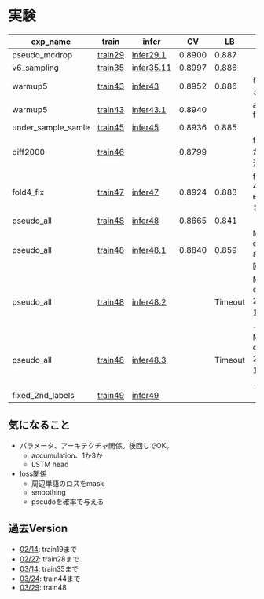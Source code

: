 # 実験


|exp_name|train|infer|CV|LB|memo|
|--|--|--|--|--|--|
|pseudo_mcdrop|[train29]|[infer29.1]|0.8900|0.887||
|v6_sampling|[train35]|[infer35.11]|0.8997|0.886||
|warmup5|[train43]|[infer43]|0.8952|0.886|fold-3まで|
|warmup5|[train43]|[infer43.1]|0.8940||all 5 fold|
|under_sample_samle|[train45]|[infer45]|0.8936|0.885||
|diff2000|[train46]||0.8799||fold-2が勾配消失|
|fold4_fix|[train47]|[infer47]|0.8924|0.883|fold-3 4 epochまで|
|pseudo_all|[train48]|[infer48]|0.8665|0.841||
|pseudo_all|[train48]|[infer48.1]|0.8840|0.859|MC dropout 8回中8回以上|
|pseudo_all|[train48]|[infer48.2]||Timeout|MC dropout 20回中18回以上|
|pseudo_all|[train48]|[infer48.3]||Timeout|MC dropout 20回中16回以上|
|fixed_2nd_labels|[train49]|[infer49]||||



[train29]:https://github.com/trtd56/NBME-Score-Clinical-Patient-Notes/blob/e5ecba1da4c146c100cec6b0c7f69ff27ef1cee4/src/nbme_train_by_pytorch.py
[infer29.1]:https://www.kaggle.com/code/takamichitoda/nbme-infer-by-pytorch/data?scriptVersionId=90405444
[train35]:https://github.com/trtd56/NBME-Score-Clinical-Patient-Notes/blob/db94a53a6337f0ba5df97235b2097065959db48a/src/nbme_train_by_pytorch.py
[infer35.11]:https://www.kaggle.com/code/takamichitoda/nbme-infer-by-pytorch?scriptVersionId=90397794
[train43]:https://github.com/trtd56/NBME-Score-Clinical-Patient-Notes/blob/9fca0a49d0589619d2b71b17dd9a1b68b51c0ef2/src/nbme_train_by_pytorch.py
[infer43]:https://www.kaggle.com/code/takamichitoda/nbme-infer-by-pytorch?scriptVersionId=90917387
[infer43.1]:https://www.kaggle.com/code/takamichitoda/nbme-infer-by-pytorch?scriptVersionId=91272956
[train45]:https://github.com/trtd56/NBME-Score-Clinical-Patient-Notes/blob/d52f5ab90564dae8a5bbc9e0640f475a0809bdb7/src/nbme_train_by_pytorch.py
[infer45]:https://www.kaggle.com/code/takamichitoda/nbme-infer-by-pytorch?scriptVersionId=91164988
[train46]:https://github.com/trtd56/NBME-Score-Clinical-Patient-Notes/blob/b7e71e1a85ece787cb7dc94205fcbc2883a8bcc7/src/nbme_train_by_pytorch.py
[train47]:https://github.com/trtd56/NBME-Score-Clinical-Patient-Notes/blob/2c286901f63e223ea1c8375ed4be399e34ceba78/src/nbme_train_by_pytorch.py
[infer47]:https://www.kaggle.com/code/takamichitoda/nbme-infer-by-pytorch?scriptVersionId=91355562
[train48]:https://github.com/trtd56/NBME-Score-Clinical-Patient-Notes/blob/55abc1ea393f55b866b53f3891faa715df7924e2/src/nbme_train_by_pytorch_all_pseudo.py
[infer48]:https://www.kaggle.com/code/takamichitoda/nbme-infer-by-pytorch?scriptVersionId=91415154
[infer48.1]:https://www.kaggle.com/code/takamichitoda/nbme-infer-by-pytorch?scriptVersionId=91415339
[infer48.2]:https://www.kaggle.com/code/takamichitoda/nbme-infer-by-pytorch?scriptVersionId=91415448
[infer48.3]:https://www.kaggle.com/code/takamichitoda/nbme-infer-by-pytorch?scriptVersionId=91415603
[train49]:https://github.com/trtd56/NBME-Score-Clinical-Patient-Notes/blob/19670cbb3ca650f392c13d9bb7873afda2b4a022/src/nbme_train_by_pytorch.py
[infer49]:xxx


## 気になること
- パラメータ、アーキテクチャ関係。後回しでOK。
  - accumulation、1か3か
  - LSTM head
- loss関係
  - 周辺単語のロスをmask
  - smoothing
  - pseudoを確率で与える

## 過去Version
- [02/14](https://github.com/trtd56/NBME-Score-Clinical-Patient-Notes/blob/cc0ec36cf5afa1e8278340ac774806f4b3d43591/docs/experiment.md): train19まで
- [02/27](https://github.com/trtd56/NBME-Score-Clinical-Patient-Notes/blob/6e420a8282d95a2217b18d9c562dc9ee26e22e96/docs/experiment.md): train28まで
- [03/14](https://github.com/trtd56/NBME-Score-Clinical-Patient-Notes/blob/f3921bd422de3529fd3f3f2eff463072e9c0f503/docs/experiment.md): train35まで
- [03/24](https://github.com/trtd56/NBME-Score-Clinical-Patient-Notes/blob/33928885fa240ae2d3f18ed7eaf1bb337581b52f/docs/experiment.md): train44まで
- [03/29](): train48
